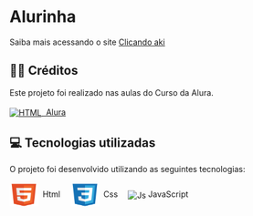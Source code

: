 # Alurinha



<p>Saiba mais acessando o site <a href="https://stanley-felix-bergamo.github.io/Calculadora-imc/">Clicando aki</a></p> 


<h2>👨‍🏫 Créditos </h2>
<p>
Este projeto foi realizado nas aulas do Curso da Alura.
<a href="https://www.alura.com.br/"><br><br>
<img align="center" alt="HTML" height="40" width="50" src="https://play-lh.googleusercontent.com/IDLZXWHLCVun428g_YGnR2HgnoIUlIRNfkmEEM0hmrzhBKZrhJ5UwM0_eHaWQT4gXAs=w240-h480-rw">&nbsp;
Alura
</a>

</p>

<h2>💻 Tecnologias utilizadas</h2>
O projeto foi desenvolvido utilizando as seguintes tecnologias:
<br/><br/>
<div style="display: inline_block">
  <img align="center" alt="HTML" height="40" width="50" src="https://raw.githubusercontent.com/devicons/devicon/master/icons/html5/html5-original.svg">&nbsp; Html&emsp; 
  <img align="center" alt="CSS" height="40" width="50" src="https://raw.githubusercontent.com/devicons/devicon/master/icons/css3/css3-original.svg">&nbsp; Css&emsp; 
  <img align="center" alt="Js" height="40" width="50" src="https://icon-library.com/images/javascript-icon-png/javascript-icon-png-23.jpg">&nbsp;JavaScript&emsp;
</div>
